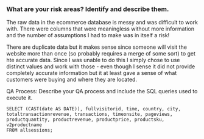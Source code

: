 ### What are your risk areas? Identify and describe them.

The raw data in the ecommerce database is messy and was difficult to work with. There were columns that were meaningless without more information and the number of assumptions I had to make was in itself a risk! 

There are duplicate data but it makes sense since someone will visit the website more than once (so probably requires a merge of some sort) to get hte accurate data. Since I was unable to do this I simply chose to use distinct values and work with those - even though I sense it did not provide completely accurate information but it at least gave a sense of what customers were buying and where they are located. 



QA Process:
Describe your QA process and include the SQL queries used to execute it.
```
SELECT (CAST(date AS DATE)), fullvisitorid, time, country, city, totaltransactionrevenue, transactions, timeonsite, pageviews, productquantity, productrevenue, productprice, productsku, v2productname 
FROM allsessions;
```


